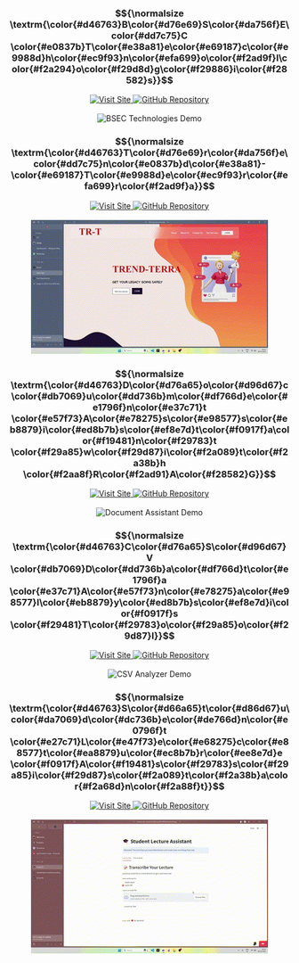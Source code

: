 <div align="center">
  <!-- BSEC Technologies -->
  <div align="center">
    <h3>$${\normalsize \textrm{\color{#d46763}B\color{#d76e69}S\color{#da756f}E\color{#dd7c75}C \color{#e0837b}T\color{#e38a81}e\color{#e69187}c\color{#e9988d}h\color{#ec9f93}n\color{#efa699}o\color{#f2ad9f}l\color{#f2a294}o\color{#f29d8d}g\color{#f29886}i\color{#f28582}s}}$$</h3>
    <a href="https://bsec-technologies.vercel.app/platforms">
      <img src="https://img.shields.io/badge/Visit_Site-BSEC_Technologies-d46763?style=for-the-badge" alt="Visit Site">
    </a>
    <a href="https://github.com/aarushsaboo/bsec-technologies">
      <img src="https://img.shields.io/badge/GitHub-Repository-f28582?style=for-the-badge&logo=github" alt="GitHub Repository">
    </a>
    <br><br>
    <img src="https://raw.githubusercontent.com/aarushsaboo/aarushsaboo/main/assets/GIFBSEC.gif" alt="BSEC Technologies Demo" >
  </div>
  
  <!-- Trend-Terra -->
  <div align="center">
    <h3>$${\normalsize \textrm{\color{#d46763}T\color{#d76e69}r\color{#da756f}e\color{#dd7c75}n\color{#e0837b}d\color{#e38a81}-\color{#e69187}T\color{#e9988d}e\color{#ec9f93}r\color{#efa699}r\color{#f2ad9f}a}}$$</h3>
    <a href="https://third-eye-dun.vercel.app/">
      <img src="https://img.shields.io/badge/Visit_Site-Trend_Terra-d46763?style=for-the-badge" alt="Visit Site">
    </a>
    <a href="https://github.com/harshitaphadtare/ThirdEye">
      <img src="https://img.shields.io/badge/GitHub-Repository-f28582?style=for-the-badge&logo=github" alt="GitHub Repository">
    </a>
    <br><br>
    <img src="https://raw.githubusercontent.com/aarushsaboo/aarushsaboo/main/assets/GIFTHIRDEYE.gif" alt="Trend-Terra Demo" >
  </div>
  
  <!-- Document Assistant RAG -->
  <div align="center">
    <h3>$${\normalsize \textrm{\color{#d46763}D\color{#d76a65}o\color{#d96d67}c\color{#db7069}u\color{#dd736b}m\color{#df766d}e\color{#e1796f}n\color{#e37c71}t \color{#e57f73}A\color{#e78275}s\color{#e98577}s\color{#eb8879}i\color{#ed8b7b}s\color{#ef8e7d}t\color{#f0917f}a\color{#f19481}n\color{#f29783}t \color{#f29a85}w\color{#f29d87}i\color{#f2a089}t\color{#f2a38b}h \color{#f2aa8f}R\color{#f2ad91}A\color{#f28582}G}}$$</h3>
    <a href="https://aarushsaboo-document-assistant-rag-srcmain-3bgukd.streamlit.app/">
      <img src="https://img.shields.io/badge/Visit_Site-Document_Assistant-d46763?style=for-the-badge" alt="Visit Site">
    </a>
    <a href="https://github.com/aarushsaboo/document-assistant-RAG">
      <img src="https://img.shields.io/badge/GitHub-Repository-f28582?style=for-the-badge&logo=github" alt="GitHub Repository">
    </a>
    <br><br>
    <img src="https://raw.githubusercontent.com/aarushsaboo/aarushsaboo/main/assets/GIFRAG.gif" alt="Document Assistant Demo" >
  </div>
  
  <!-- CSV Data Analysis Tool -->
  <div align="center">
    <h3>$${\normalsize \textrm{\color{#d46763}C\color{#d76a65}S\color{#d96d67}V \color{#db7069}D\color{#dd736b}a\color{#df766d}t\color{#e1796f}a \color{#e37c71}A\color{#e57f73}n\color{#e78275}a\color{#e98577}l\color{#eb8879}y\color{#ed8b7b}s\color{#ef8e7d}i\color{#f0917f}s \color{#f29481}T\color{#f29783}o\color{#f29a85}o\color{#f29d87}l}}$$</h3>
    <a href="https://aarush-csv-data-analysis.streamlit.app/">
      <img src="https://img.shields.io/badge/Visit_Site-CSV_Analyzer-d46763?style=for-the-badge" alt="Visit Site">
    </a>
    <a href="https://github.com/aarushsaboo/csv-insight-proto">
      <img src="https://img.shields.io/badge/GitHub-Repository-f28582?style=for-the-badge&logo=github" alt="GitHub Repository">
    </a>
    <br><br>
    <img src="https://raw.githubusercontent.com/aarushsaboo/aarushsaboo/main/assets/GIFCSVDATANALYSIS.gif" alt="CSV Analyzer Demo" >
  </div>
  
  <!-- Student Lecture Assistant -->
  <div align="center">
    <h3>$${\normalsize \textrm{\color{#d46763}S\color{#d66a65}t\color{#d86d67}u\color{#da7069}d\color{#dc736b}e\color{#de766d}n\color{#e0796f}t \color{#e27c71}L\color{#e47f73}e\color{#e68275}c\color{#e88577}t\color{#ea8879}u\color{#ec8b7b}r\color{#ee8e7d}e \color{#f0917f}A\color{#f19481}s\color{#f29783}s\color{#f29a85}i\color{#f29d87}s\color{#f2a089}t\color{#f2a38b}a\color{#f2a68d}n\color{#f2a88f}t}}$$</h3>
    <a href="https://st-text-audio-converter-fbj2ievpxwf6cr968dahbf.streamlit.app/">
      <img src="https://img.shields.io/badge/Visit_Site-Lecture_Assistant-d46763?style=for-the-badge" alt="Visit Site">
    </a>
    <a href="https://github.com/aarushsaboo/audiofier">
      <img src="https://img.shields.io/badge/GitHub-Repository-f28582?style=for-the-badge&logo=github" alt="GitHub Repository">
    </a>
    <br><br>
    <img src="https://raw.githubusercontent.com/aarushsaboo/aarushsaboo/main/assets/GIFSTUDENTLECTUREASST.gif" alt="Student Lecture Assistant" >
  </div>
</div>